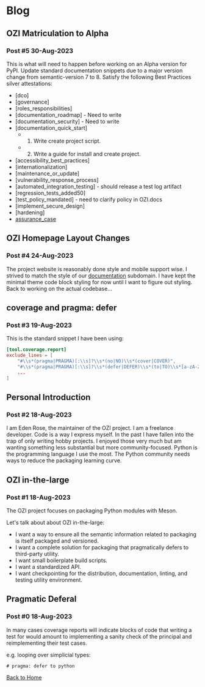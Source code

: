 # Blog

## OZI Matriculation to Alpha

### Post #5 30-Aug-2023

This is what will need to happen before working on an Alpha version for PyPI.
Update standard documentation snippets due to a major version change from semantic-version 7 to 8.
Satisfy the following Best Practices silver attestations:

* [dco]
* [governance]
* [roles_responsibilities]
* [documentation_roadmap] - Need to write
* [documentation_security] - Need to write
* [documentation_quick_start]
  * 1. Write create project script.
  * 2. Write a guide for install and create project.
* [accessibility_best_practices]
* [internationalization]
* [maintenance_or_update]
* [vulnerability_response_process]
* [automated_integration_testing] - should release a test log artifact
* [regression_tests_added50]
* [test_policy_mandated] - need to clarify policy in OZI.docs
* [implement_secure_design]
* [hardening]
* [assurance_case](https://github.com/coreinfrastructure/best-practices-badge/blob/main/docs/security.md)

## OZI Homepage Layout Changes

### Post #4 24-Aug-2023

The project website is reasonably done style and mobile support wise.
I strived to match the style of our [documentation](https://docs.oziproject.dev/) subdomain.
I have kept the minimal theme code block styling for now until I want to figure out styling.
Back to working on the actual codebase...

## coverage and pragma: defer

### Post #3 19-Aug-2023

This is the standard snippet I have been using:

```toml
[tool.coverage.report]
exclude_lines = [
    "#\\s*(pragma|PRAGMA)[:\\s]?\\s*(no|NO)\\s*(cover|COVER)",
    "#\\s*(pragma|PRAGMA)[:\\s]?\\s*(defer|DEFER)\\s*(to|TO)\\s*[a-zA-Z0-9_]*",
    ...
]
```

## Personal Introduction

### Post #2 18-Aug-2023

I am Eden Rose, the maintainer of the OZI project.
I am a freelance developer. Code is a way I express myself.
In the past I have fallen into the trap of only writing hobby projects.
I enjoyed those very much but am wanting something less substantial but more community-focused.
Python is the programming language I use the most.
The Python community needs ways to reduce the packaging learning curve.

## OZI in-the-large

### Post #1 18-Aug-2023

The OZI project focuses on packaging Python modules with Meson.

Let's talk about about OZI in-the-large:

* I want a way to ensure all the semantic information related to packaging is itself packaged and versioned.
* I want a complete solution for packaging that pragmatically defers to third-party utility.
* I want small boilerplate build scripts.
* I want a standardized API.
* I want checkpointing for the distribution, documentation, linting, and testing utility environment.

## Pragmatic Deferal

### Post #0 18-Aug-2023

In many cases coverage reports will indicate blocks of code that writing a test for would amount to
implementing a sanity check of the principal and reimplementing their test cases.

e.g. looping over simplicial types:

```python3
# pragma: defer to python
```

[Back to Home](./README.md)
